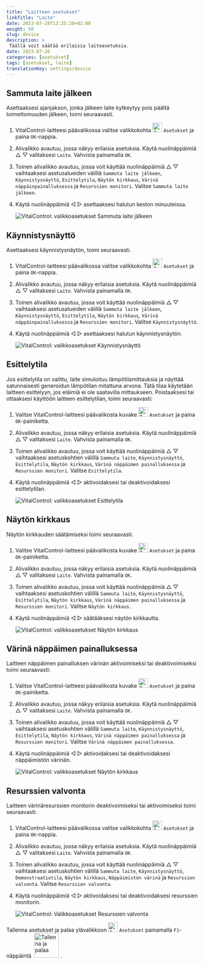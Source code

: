 ```yaml
---
title: "Laitteen asetukset"
linkTitle: "Laite"
date: 2023-07-28T13:25:28+02:00
weight: 50
slug: device
description: >
 Täällä voit säätää erilaisia laiteasetuksia.
date: 2023-07-26
categories: [asetukset]
tags: [asetukset, laite]
translationKey: settings/device
---
```

## Sammuta laite jälkeen
Asettaaksesi ajanjakson, jonka jälkeen laite kytkeytyy pois päältä toimettomuuden jälkeen, toimi seuraavasti.

1. VitalControl-laitteesi päävalikossa valitse valikkokohta <img src="/icons/gear.svg" width="25" align="bottom" alt="Asetukset" /> `Asetukset` ja paina `OK`-nappia.

2. Alivalikko avautuu, jossa näkyy erilaisia asetuksia. Käytä nuolinäppäimiä △ ▽ valitaksesi `Laite`. Vahvista painamalla `OK`.

3. Toinen alivalikko avautuu, jossa voit käyttää nuolinäppäimiä △ ▽ vaihtaaksesi asetusalueiden välillä `Sammuta laite jälkeen`, `Käynnistysnäyttö`, `Esittelytila`, `Näytön kirkkaus`, `Värinä näppäinpainalluksessa` ja `Resurssien monitori`. Valitse `Sammuta laite jälkeen`.

4. Käytä nuolinäppäimiä ◁ ▷ asettaaksesi halutun keston minuuteissa.

    ![VitalControl: valikkoasetukset Sammuta laite jälkeen](../images/shutdowndeviceafter.png "Sammuta laite jälkeen")

## Käynnistysnäyttö

Asettaaksesi käynnistysnäytön, toimi seuraavasti.

1. VitalControl-laitteesi päävalikossa valitse valikkokohta <img src="/icons/gear.svg" width="25" align="bottom" alt="Asetukset" /> `Asetukset` ja paina `OK`-nappia.

2. Alivalikko avautuu, jossa näkyy erilaisia asetuksia. Käytä nuolinäppäimiä △ ▽ valitaksesi `Laite`. Vahvista painamalla `OK`.

3. Toinen alivalikko avautuu, jossa voit käyttää nuolinäppäimiä △ ▽ vaihtaaksesi asetusalueiden välillä `Sammuta laite jälkeen`, `Käynnistysnäyttö`, `Esittelytila`, `Näytön kirkkaus`, `Värinä näppäinpainalluksessa` ja `Resurssien monitori`. Valitse `Käynnistysnäyttö`.

4. Käytä nuolinäppäimiä ◁ ▷ asettaaksesi halutun käynnistysnäytön.

    ![VitalControl: valikkoasetukset Käynnistysnäyttö](../images/startupscreen.png "Käynnistysnäyttö")

## Esittelytila

Jos esittelytila on valittu, laite simuloituu lämpötilamittauksia ja näyttää satunnaisesti generoidun lämpötilan mitattuna arvona. Tätä tilaa käytetään laitteen esittelyyn, jos eläimiä ei ole saatavilla mittaukseen. Poistaaksesi tai ottaaksesi käyttöön laitteen esittelytilan, toimi seuraavasti:

1. Valitse VitalControl-laitteesi päävalikosta kuvake <img src="/icons/gear.svg" width="25" align="bottom" alt="Settings" /> `Asetukset` ja paina `OK`-painiketta.

2. Alivalikko avautuu, jossa näkyy erilaisia asetuksia. Käytä nuolinäppäimiä △ ▽ valitaksesi `Laite`. Vahvista painamalla `OK`.

3. Toinen alivalikko avautuu, jossa voit käyttää nuolinäppäimiä △ ▽ vaihtaaksesi asetuskohtien välillä `Sammuta laite`, `Käynnistysnäyttö`, `Esittelytila`, `Näytön kirkkaus`, `Värinä näppäimen painalluksessa` ja `Resurssien monitori`. Valitse `Esittelytila`.

4. Käytä nuolinäppäimiä ◁ ▷ aktivoidaksesi tai deaktivoidaksesi esittelytilan.

    ![VitalControl: valikkoasetukset Esittelytila](../images/demonstrationmode.png "Esittelytila")

## Näytön kirkkaus

Näytön kirkkauden säätämiseksi toimi seuraavasti.

1. Valitse VitalControl-laitteesi päävalikosta kuvake <img src="/icons/gear.svg" width="25" align="bottom" alt="Settings" /> `Asetukset` ja paina `OK`-painiketta.

2. Alivalikko avautuu, jossa näkyy erilaisia asetuksia. Käytä nuolinäppäimiä △ ▽ valitaksesi `Laite`. Vahvista painamalla `OK`.

3. Toinen alivalikko avautuu, jossa voit käyttää nuolinäppäimiä △ ▽ vaihtaaksesi asetuskohtien välillä `Sammuta laite`, `Käynnistysnäyttö`, `Esittelytila`, `Näytön kirkkaus`, `Värinä näppäimen painalluksessa` ja `Resurssien monitori`. Valitse `Näytön kirkkaus`.

4. Käytä nuolinäppäimiä ◁ ▷ säätääksesi näytön kirkkautta.

    ![VitalControl: valikkoasetukset Näytön kirkkaus](../images/displaybrightness.png "Näytön kirkkaus")

## Värinä näppäimen painalluksessa

Laitteen näppäimen painalluksen värinän aktivoimiseksi tai deaktivoimiseksi toimi seuraavasti:

1. Valitse VitalControl-laitteesi päävalikosta kuvake <img src="/icons/gear.svg" width="25" align="bottom" alt="Settings" /> `Asetukset` ja paina `OK`-painiketta.

2. Alivalikko avautuu, jossa näkyy erilaisia asetuksia. Käytä nuolinäppäimiä △ ▽ valitaksesi `Laite`. Vahvista painamalla `OK`.

3. Toinen alivalikko avautuu, jossa voit käyttää nuolinäppäimiä △ ▽ vaihtaaksesi asetuskohtien välillä `Sammuta laite`, `Käynnistysnäyttö`, `Esittelytila`, `Näytön kirkkaus`, `Värinä näppäimen painalluksessa` ja `Resurssien monitori`. Valitse `Värinä näppäimen painalluksessa`.

4. Käytä nuolinäppäimiä ◁ ▷ aktivoidaksesi tai deaktivoidaksesi näppäimistön värinän.

    ![VitalControl: valikkoasetukset Näytön kirkkaus](../images/vibrationonkeypress.png "Näytön kirkkaus")

## Resurssien valvonta

Laitteen värinäresurssien monitorin deaktivoimiseksi tai aktivoimiseksi toimi seuraavasti:

1. VitalControl-laitteesi päävalikossa valitse valikkokohta <img src="/icons/gear.svg" width="25" align="bottom" alt="Asetukset" /> `Asetukset` ja paina `OK`-nappia.

2. Alivalikko avautuu, jossa näkyy erilaisia asetuksia. Käytä nuolinäppäimiä △ ▽ valitaksesi `Laite`. Vahvista painamalla `OK`.

3. Toinen alivalikko avautuu, jossa voit käyttää nuolinäppäimiä △ ▽ vaihtaaksesi asetuskohtien välillä `Sammuta laite`, `Käynnistysnäyttö`, `Demonstraatiotila`, `Näytön kirkkaus`, `Näppäimistön värinä` ja `Resurssien valvonta`. Valitse `Resurssien valvonta`.

4. Käytä nuolinäppäimiä ◁ ▷ aktivoidaksesi tai deaktivoidaksesi resurssien monitorin.

    ![VitalControl: Valikkoasetukset Resurssien valvonta](../images/resourcemonitor.png "Resurssien valvonta")

Tallenna asetukset ja palaa ylävalikkoon <img src="/icons/gear.svg" width="25" align="bottom" alt="Asetukset" /> `Asetukset` painamalla `F1`-näppäintä &nbsp;<img src="/icons/footer/save_exit.svg" width="65" align="bottom" alt="Tallenna ja palaa" />&nbsp;.
